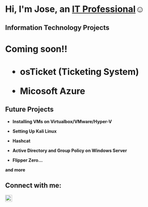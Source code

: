 <h1>Hi, I'm Jose, an <a href="https://linkedin.com/in/jose-ortiz=ba85672b0">IT Professional</a>☺</h1>

<h2> Information Technology Projects</h2>
<h1>Coming soon!!<h1>

- <b>osTicket (Ticketing System)</b>
  
- <b>Micosoft Azure</b>

<h2> Future Projects</h2>

- <b>Installing VMs on Virtualbox/VMware/Hyper-V<B>

- <B>Setting Up Kali Linux<B>

- <b>Hashcat<b>

- <b>Active Directory and Group Policy on Windows Server<B>

- <b>Flipper Zero...<B>

and more


<h2>Connect with me:</h2>

**[<img align="left" alt="Jose  |  LinkedIn" width="22px" src="https://cdn.jsdelivr.net/npm/simple-icons@v3/icons/linkedin.svg" />][linkedin]**



[linkedin]:https://linkdin.com/in/jose-ortiz=ba85672b0


<!--
**JoseLOrtizJr/JoseLOrtizJr** is a ✨ _special_ ✨ repository because its `README.md` (this file) appears on your GitHub profile.

Here are some ideas to get you started:

- 🔭 I’m currently working on ...
- 🌱 I’m currently learning ...
- 👯 I’m looking to collaborate on ...
- 🤔 I’m looking for help with ...
- 💬 Ask me about ...
- 📫 How to reach me: ...
- 😄 Pronouns: ...
- ⚡ Fun fact: ...
-->
